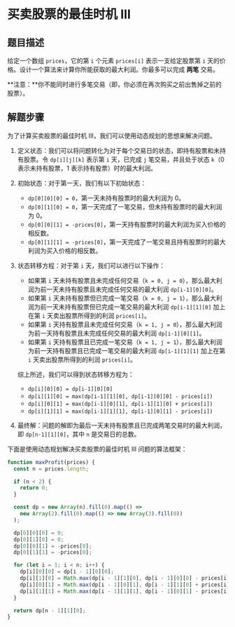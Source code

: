 # 买卖股票的最佳时机 III

## 题目描述

给定一个数组 `prices`，它的第 `i` 个元素 `prices[i]` 表示一支给定股票第 `i` 天的价格。设计一个算法来计算你所能获取的最大利润。你最多可以完成 **两笔** 交易。

**注意：**你不能同时进行多笔交易（即，你必须在再次购买之前出售掉之前的股票）。

## 解题步骤

为了计算买卖股票的最佳时机 III，我们可以使用动态规划的思想来解决问题。

1. 定义状态：我们可以将问题转化为对于每个交易日的状态，即持有股票和未持有股票。令 `dp[i][j][k]` 表示第 `i` 天，已完成 `j` 笔交易，并且处于状态 `k`（0 表示未持有股票，1 表示持有股票）时的最大利润。

2. 初始状态：对于第一天，我们有以下初始状态：
   - `dp[0][0][0] = 0`，第一天未持有股票时的最大利润为 0。
   - `dp[0][1][0] = 0`，第一天完成了一笔交易，但未持有股票时的最大利润为 0。
   - `dp[0][0][1] = -prices[0]`，第一天持有股票时的最大利润为买入价格的相反数。
   - `dp[0][1][1] = -prices[0]`，第一天完成了一笔交易且持有股票时的最大利润为买入价格的相反数。

3. 状态转移方程：对于第 `i` 天，我们可以进行以下操作：
   - 如果第 `i` 天未持有股票且未完成任何交易（`k = 0, j = 0`），那么最大利润为前一天未持有股票且未完成任何交易的最大利润 `dp[i-1][0][0]`。
   - 如果第 `i` 天未持有股票但已完成一笔交易（`k = 0, j = 1`），那么最大利润为前一天未持有股票但已完成一笔交易的最大利润 `dp[i-1][1][0]` 加上在第 `i` 天卖出股票所得到的利润 `prices[i]`。
   - 如果第 `i` 天持有股票且未完成任何交易（`k = 1, j = 0`），那么最大利润为前一天持有股票且未完成任何交易的最大利润 `dp[i-1][0][1]`。
   - 如果第 `i` 天持有股票且已完成一笔交易（`k = 1, j = 1`），那么最大利润为前一天持有股票且已完成一笔交易的最大利润 `dp[i-1][1][1]` 加上在第 `i` 天卖出股票所得到的利润 `prices[i]`。

   综上所述，我们可以得到状态转移方程为：
   - `dp[i][0][0] = dp[i-1][0][0]`
   - `dp[i][1][0] = max(dp[i-1][1][0], dp[i-1][0][0] - prices[i])`
   - `dp[i][0][1] = max(dp[i-1][0][1], dp[i-1][1][0] + prices[i])`
   - `dp[i][1][1] = max(dp[i-1][1][1], dp[i-1][0][1] - prices[i])`

4. 最终解：问题的解即为最后一天未持有股票且已完成两笔交易时的最大利润，即 `dp[n-1][1][0]`，其中 `n` 是交易日的总数。

下面是使用动态规划解决买卖股票的最佳时机 III 问题的算法框架：

```javascript
function maxProfit(prices) {
  const n = prices.length;

  if (n < 2) {
    return 0;
  }

  const dp = new Array(n).fill(0).map(() =>
    new Array(2).fill(0).map(() => new Array(3).fill(0))
  );

  dp[0][0][0] = 0;
  dp[0][1][0] = 0;
  dp[0][0][1] = -prices[0];
  dp[0][1][1] = -prices[0];

  for (let i = 1; i < n; i++) {
    dp[i][0][0] = dp[i - 1][0][0];
    dp[i][1][0] = Math.max(dp[i - 1][1][0], dp[i - 1][0][0] - prices[i]);
    dp[i][0][1] = Math.max(dp[i - 1][0][1], dp[i - 1][1][0] + prices[i]);
    dp[i][1][1] = Math.max(dp[i - 1][1][1], dp[i - 1][0][1] - prices[i]);
  }

  return dp[n - 1][1][0];
}
```